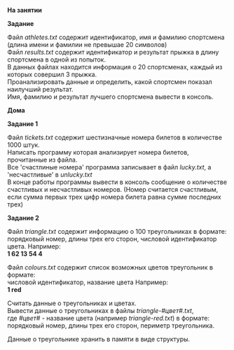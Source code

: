__На занятии__<br>

__Задание__<br>

Файл *athletes.txt* содержит идентификатор, имя и фамилию спортсмена (длина имени и фамилии не превышае 20 символов)<br>
Файл *results.txt* содержит идентификатор и результат прыжка в длину спортсмена в одной из попыток.<br>
В данных файлах находится информация о 20 спортсменах, каждый из которых совершил 3 прыжка.<br>
Проанализировать данные и определить, какой спортсмен показал наилучший результат.<br>
Имя, фамилию и результат лучшего спортсмена вывести в консоль.

__Дома__<br>

__Задание 1__<br>

Файл *tickets.txt* содержит шестизначные номера билетов в количестве 1000 штук.<br>
Написать программу которая анализирует номера билетов, прочитанные из файла.<br>
Все 'счастлиные номера' программа записывает в файл *lucky.txt*, а 'несчастливые' в *unlucky.txt*<br>
В конце работы программы вывести в консоль сообщение о количестве счастливых и несчастливых номеров.
(Номер считается счастливым, если сумма первых трех цифр номера билета равна сумме последних трех)

__Задание 2__<br>

Файл *triangle.txt* содержит информацию о 100 треугольниках в формате:<br>
порядковый номер, длины трех его сторон, числовой идентификатор цвета.
Например:<br>
__1 62 13 54 4__<br>

Файл *colours.txt* содержит список возможных цветов треугольник в формате:<br>
числовой идентификатор, название цвета
Например:<br>
__1 red__<br>

Считать данные о треугольниках и цветах.<br>
Вывести данные о треугольниках в файлы *triangle-#цвет#.txt*,<br>
где *#цвет#* - название цвета (например *triangle-red.txt*) в формате:<br>
порядковый номер, длины трех его сторон, периметр треугольника.<br>

Данные о треугольнике хранить в памяти в виде структуры.<br>

